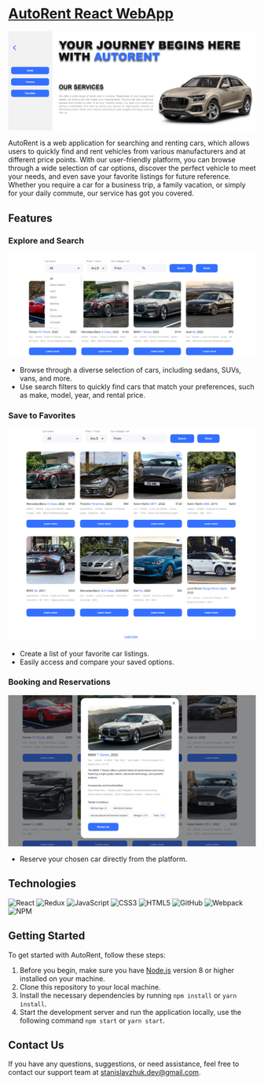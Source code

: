 # [AutoRent React WebApp](https://stanislavzhuk.github.io/AutoRent/)

<img src="./assets/home-page.png" alt="Home page">

AutoRent is a web application for searching and renting cars, which allows users to quickly find and rent vehicles from various manufacturers and at different price points. With our user-friendly platform, you can browse through a wide selection of car options, discover the perfect vehicle to meet your needs, and even save your favorite listings for future reference. Whether you require a car for a business trip, a family vacation, or simply for your daily commute, our service has got you covered.

## Features

### Explore and Search

<img src="./assets/search.png" alt="Search">

- Browse through a diverse selection of cars, including sedans, SUVs, vans, and more.
- Use search filters to quickly find cars that match your preferences, such as make, model, year, and rental price.

### Save to Favorites

<img src="./assets/favorite-page.png" alt="Favorite page">

- Create a list of your favorite car listings.
- Easily access and compare your saved options.

### Booking and Reservations

<img src="./assets/booking.png" alt="Booking and Reservations">

- Reserve your chosen car directly from the platform.

## Technologies

![React](https://img.shields.io/badge/react-%2320232a.svg?style=for-the-badge&logo=react&logoColor=%2361DAFB)
![Redux](https://img.shields.io/badge/redux-%23593d88.svg?style=for-the-badge&logo=redux&logoColor=white)
![JavaScript](https://img.shields.io/badge/javascript-%23323330.svg?style=for-the-badge&logo=javascript&logoColor=%23F7DF1E)
![CSS3](https://img.shields.io/badge/css3-%231572B6.svg?style=for-the-badge&logo=css3&logoColor=white)
![HTML5](https://img.shields.io/badge/html5-%23E34F26.svg?style=for-the-badge&logo=html5&logoColor=white)
![GitHub](https://img.shields.io/badge/github-%23121011.svg?style=for-the-badge&logo=github&logoColor=white)
![Webpack](https://img.shields.io/badge/webpack-%238DD6F9.svg?style=for-the-badge&logo=webpack&logoColor=black)
![NPM](https://img.shields.io/badge/NPM-%23CB3837.svg?style=for-the-badge&logo=npm&logoColor=white)

## Getting Started

To get started with AutoRent, follow these steps:

1. Before you begin, make sure you have [Node.js](https://nodejs.org/) version 8 or higher installed on your machine.
2. Clone this repository to your local machine.
3. Install the necessary dependencies by running `npm install` or `yarn install`.
4. Start the development server and run the application locally, use the following command `npm start` or `yarn start`.

## Contact Us

If you have any questions, suggestions, or need assistance, feel free to contact our support team at stanislavzhuk.dev@gmail.com.
